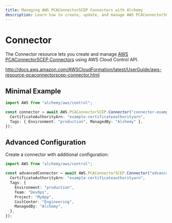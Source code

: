 ```yaml
---
title: Managing AWS PCAConnectorSCEP Connectors with Alchemy
description: Learn how to create, update, and manage AWS PCAConnectorSCEP Connectors using Alchemy Cloud Control.
---
```


# Connector

The Connector resource lets you create and manage [AWS PCAConnectorSCEP Connectors](https://docs.aws.amazon.com/pcaconnectorscep/latest/userguide/) using AWS Cloud Control API.

http://docs.aws.amazon.com/AWSCloudFormation/latest/UserGuide/aws-resource-pcaconnectorscep-connector.html

## Minimal Example

```ts
import AWS from "alchemy/aws/control";

const connector = await AWS.PCAConnectorSCEP.Connector("connector-example", {
  CertificateAuthorityArn: "example-certificateauthorityarn",
  Tags: { Environment: "production", ManagedBy: "Alchemy" },
});
```

## Advanced Configuration

Create a connector with additional configuration:

```ts
import AWS from "alchemy/aws/control";

const advancedConnector = await AWS.PCAConnectorSCEP.Connector("advanced-connector", {
  CertificateAuthorityArn: "example-certificateauthorityarn",
  Tags: {
    Environment: "production",
    Team: "DevOps",
    Project: "MyApp",
    CostCenter: "Engineering",
    ManagedBy: "Alchemy",
  },
});
```

